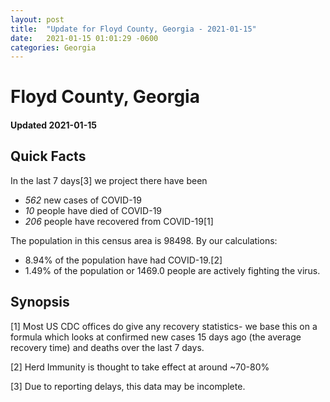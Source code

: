 ```yaml
---
layout: post
title:  "Update for Floyd County, Georgia - 2021-01-15"
date:   2021-01-15 01:01:29 -0600
categories: Georgia
---
```


# Floyd County, Georgia
#### Updated 2021-01-15

## Quick Facts

In the last 7 days[3] we project there have been
- *562* new cases of COVID-19
- *10* people have died of COVID-19
- *206* people have recovered from COVID-19[1]

The population in this census area is 98498. By our calculations:
- 8.94% of the population have had COVID-19.[2]
- 1.49% of the population or 1469.0 people are actively fighting the virus.

## Synopsis




[1] Most US CDC offices do give any recovery statistics- we base this on a formula which looks at confirmed new cases
15 days ago (the average recovery time) and deaths over the last 7 days.

[2] Herd Immunity is thought to take effect at around ~70-80%

[3] Due to reporting delays, this data may be incomplete.
 
    
